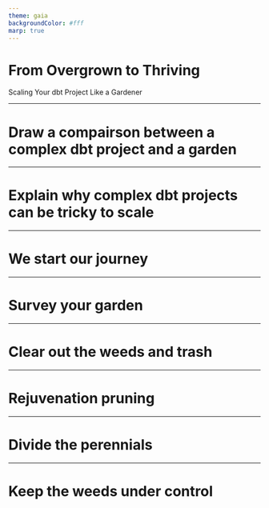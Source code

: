 ```yaml
---
theme: gaia
backgroundColor: #fff
marp: true
---
```


<!--
This video should be 2-5 minutes long. Your pitch does not need to be refined! Tell us the main idea behind your session, key topics that you plan to cover, and what audience members will learn. Feel free to share your screen if you want to use a doc or slides to run through your session at a high level. We recommend using Loom
--->

<!-- _class: lead -->

# From Overgrown to **Thriving**

Scaling Your dbt Project Like a Gardener

---

<!-- footer: 'Coalesce 2023 Pitch'  -->

# Draw a compairson between a complex dbt project and a garden

---

# Explain why complex dbt projects can be tricky to scale

---

# We start our journey

---

# Survey your garden

---

# Clear out the weeds and trash

---

# Rejuvenation pruning

---

# Divide the perennials

---

# Keep the weeds under control

